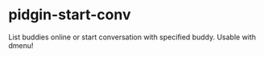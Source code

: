 pidgin-start-conv
=================

List buddies online or start conversation with specified buddy. Usable with dmenu!